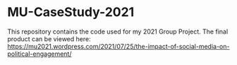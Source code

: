 # MU-CaseStudy-2021

This repository contains the code used for my 2021 Group Project. The final product can be viewed here:
https://mu2021.wordpress.com/2021/07/25/the-impact-of-social-media-on-political-engagement/
